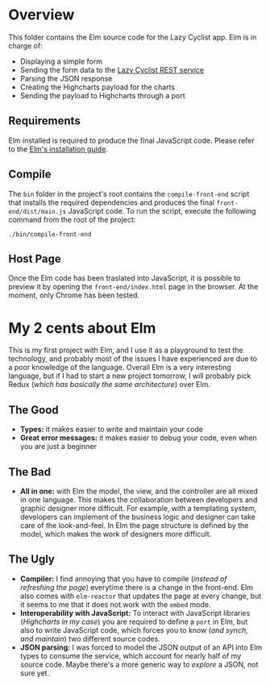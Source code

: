 # Overview

This folder contains the Elm source code for the Lazy Cyclist app. Elm is in charge of:

* Displaying a simple form
* Sending the form data to the [Lazy Cyclist REST service](https://lazy-cyclist.herokuapp.com/)
* Parsing the JSON response
* Creating the Highcharts payload for the charts
* Sending the payload to Highcharts through a port

## Requirements

Elm installed is required to produce the final JavaScript code. Please refer to the [Elm's installation guide](https://guide.elm-lang.org/install.html).

## Compile

The `bin` folder in the project's root contains the `compile-front-end` script that installs the required dependencies and produces the final `front-end/dist/main.js` JavaScript code. To run the script, execute the following command from the root of the project:

```
./bin/compile-front-end
```

## Host Page

Once the Elm code has been traslated into JavaScript, it is possible to preview it by opening the `front-end/index.html` page in the browser. At the moment, only Chrome has been tested.

# My 2 cents about Elm

This is my first project with Elm, and I use it as a playground to test the technology, and probably most of the issues I have experienced 
are due to a poor knowledge of the language. Overall Elm is a very interesting language, but if I had to start a new project tomorrow, 
I will probably pick Redux (_which has basically the same architecture_) over Elm.

## The Good

* **Types:** it makes easier to write and maintain your code
* **Great error messages:** it makes easier to debug your code, even when you are just a beginner

## The Bad

* **All in one:** with Elm the model, the view, and the controller are all mixed in one language. This makes the collaboration between 
developers and graphic designer more difficult. For example, with a templating system, developers can implement of the business 
logic and designer can take care of the look-and-feel. In Elm the page structure is defined by the model, which makes the work of 
designers more difficult.

## The Ugly

* **Compiler:** I find annoying that you have to compile (_instead of refreshing the page_) everytime there is a change in the 
front-end. Elm also comes with `elm-reactor` that updates the page at every change, but it seems to me that it does not work 
with the `embed` mode.
* **Interoperability with JavaScript:** To interact with JavaScript libraries (_Highcharts in my case_) you are required to define 
a `port` in Elm, but also to write JavaScript code, which forces you to know (_and synch, and maintain_) two different source codes.
* **JSON parsing:** I was forced to model the JSON output of an API into Elm types to consume the service, which account for nearly 
half of my source code. Maybe there's a more generic way to _explore_ a JSON, not sure yet.
